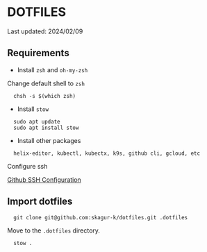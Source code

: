 # DOTFILES

Last updated: 2024/02/09

## Requirements

- Install `zsh` and `oh-my-zsh`


Change default shell to `zsh`
```
  chsh -s $(which zsh)
```

- Install `stow`

```
  sudo apt update
  sudo apt install stow
```

- Install other packages

```
  helix-editor, kubectl, kubectx, k9s, github cli, gcloud, etc
```

Configure ssh

[Github SSH Configuration](https://shinjam.tistory.com/entry/GitGithub-SSH-%EC%84%A4%EC%A0%95)

## Import dotfiles

```
  git clone git@github.com:skagur-k/dotfiles.git .dotfiles
```

Move to the `.dotfiles` directory.

```
  stow .
```

